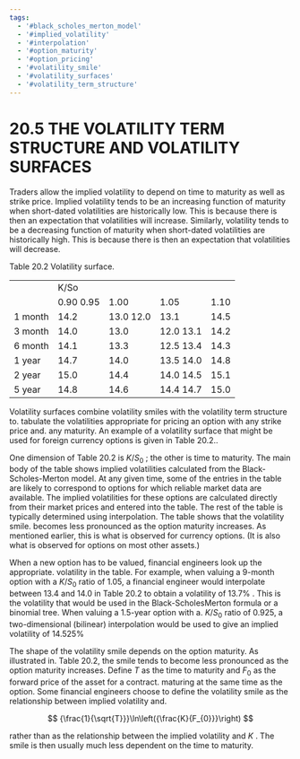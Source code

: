 ```yaml
---
tags:
  - '#black_scholes_merton_model'
  - '#implied_volatility'
  - '#interpolation'
  - '#option_maturity'
  - '#option_pricing'
  - '#volatility_smile'
  - '#volatility_surfaces'
  - '#volatility_term_structure'
---
```

# 20.5 THE VOLATILITY TERM STRUCTURE AND VOLATILITY SURFACES  

Traders allow the implied volatility to depend on time to maturity as well as strike price. Implied volatility tends to be an increasing function of maturity when short-dated volatilities are historically low. This is because there is then an expectation that volatilities will increase. Similarly, volatility tends to be a decreasing function of maturity when short-dated volatilities are historically high. This is because there is then an expectation that volatilities will decrease.  

Table 20.2 Volatility surface.   


<html><body><table><tr><td></td><td colspan="4">K/So</td></tr><tr><td></td><td>0.90 0.95</td><td>1.00</td><td>1.05</td><td>1.10</td></tr><tr><td>1 month</td><td>14.2</td><td>13.0 12.0</td><td>13.1</td><td>14.5</td></tr><tr><td>3 month</td><td>14.0</td><td>13.0</td><td>12.0 13.1</td><td>14.2</td></tr><tr><td>6 month</td><td>14.1</td><td>13.3</td><td>12.5 13.4</td><td>14.3</td></tr><tr><td>1 year</td><td>14.7</td><td>14.0</td><td>13.5 14.0</td><td>14.8</td></tr><tr><td>2 year</td><td>15.0</td><td>14.4</td><td>14.0 14.5</td><td>15.1</td></tr><tr><td>5 year</td><td>14.8</td><td>14.6</td><td>14.4 14.7</td><td>15.0</td></tr></table></body></html>  

Volatility surfaces combine volatility smiles with the volatility term structure to. tabulate the volatilities appropriate for pricing an option with any strike price and. any maturity. An example of a volatility surface that might be used for foreign currency options is given in Table 20.2..  

One dimension of Table 20.2 is $K/S_{0}$ ; the other is time to maturity. The main body of the table shows implied volatilities calculated from the Black-Scholes-Merton model. At any given time, some of the entries in the table are likely to correspond to options for which reliable market data are available. The implied volatilities for these options are calculated directly from their market prices and entered into the table. The rest of the table is typically determined using interpolation. The table shows that the volatility smile. becomes less pronounced as the option maturity increases. As mentioned earlier, this is what is observed for currency options. (It is also what is observed for options on most other assets.)  

When a new option has to be valued, financial engineers look up the appropriate. volatility in the table. For example, when valuing a 9-month option with a $K/S_{0}$ ratio of 1.05, a financial engineer would interpolate between 13.4 and 14.0 in Table 20.2 to obtain a volatility of $13.7\%$ . This is the volatility that would be used in the Black-ScholesMerton formula or a binomial tree. When valuing a 1.5-year option with a. $K/S_{0}$ ratio of 0.925, a two-dimensional (bilinear) interpolation would be used to give an implied volatility of $14.525\%$  

The shape of the volatility smile depends on the option maturity. As illustrated in. Table 20.2, the smile tends to become less pronounced as the option maturity increases. Define $T$ as the time to maturity and $F_{0}$ as the forward price of the asset for a contract. maturing at the same time as the option. Some financial engineers choose to define the volatility smile as the relationship between implied volatility and.  

$$
{\frac{1}{\sqrt{T}}}\ln\left({\frac{K}{F_{0}}}\right)
$$  

rather than as the relationship between the implied volatility and $K$ . The smile is then usually much less dependent on the time to maturity.  
